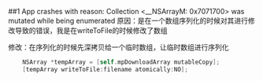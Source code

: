 ##1 App crashes with reason: Collection <__NSArrayM: 0x7071700> was mutated while being enumerated
原因：是在一个数组序列化的时候对其进行修改导致的错误，我是在writeToFile的时候修改了数组

修改：在序列化的时候先深拷贝给一个临时数组，让临时数组进行序列化
```swift
    NSArray *tempArray = [self.mpDownloadArray mutableCopy];
    [tempArray writeToFile:filename atomically:NO];
```
